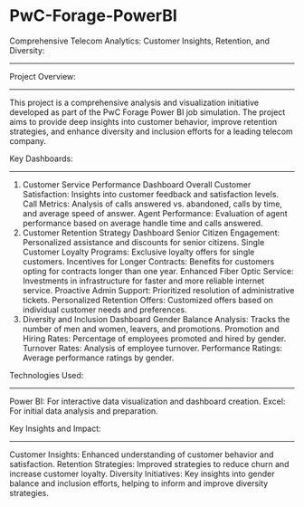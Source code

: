 # PwC-Forage-PowerBI

Comprehensive Telecom Analytics: Customer Insights, Retention, and Diversity:
____________________________________________________________________________________________________
Project Overview:
______________________________________________________________________________________________________
This project is a comprehensive analysis and visualization initiative developed as part of the PwC Forage Power BI job simulation. The project aims to provide deep insights into customer behavior, improve retention strategies, and enhance diversity and inclusion efforts for a leading telecom company.

Key Dashboards:
________________________________________________________________________________________________________
1. Customer Service Performance Dashboard
Overall Customer Satisfaction: Insights into customer feedback and satisfaction levels.
Call Metrics: Analysis of calls answered vs. abandoned, calls by time, and average speed of answer.
Agent Performance: Evaluation of agent performance based on average handle time and calls answered.
2. Customer Retention Strategy Dashboard
Senior Citizen Engagement: Personalized assistance and discounts for senior citizens.
Single Customer Loyalty Programs: Exclusive loyalty offers for single customers.
Incentives for Longer Contracts: Benefits for customers opting for contracts longer than one year.
Enhanced Fiber Optic Service: Investments in infrastructure for faster and more reliable internet service.
Proactive Admin Support: Prioritized resolution of administrative tickets.
Personalized Retention Offers: Customized offers based on individual customer needs and preferences.
3. Diversity and Inclusion Dashboard
Gender Balance Analysis: Tracks the number of men and women, leavers, and promotions.
Promotion and Hiring Rates: Percentage of employees promoted and hired by gender.
Turnover Rates: Analysis of employee turnover.
Performance Ratings: Average performance ratings by gender.

Technologies Used:
_____________________________________________________________________________________________________________________
Power BI: For interactive data visualization and dashboard creation.
Excel: For initial data analysis and preparation.

Key Insights and Impact:
_____________________________________________________________________________________________________________________
Customer Insights: Enhanced understanding of customer behavior and satisfaction.
Retention Strategies: Improved strategies to reduce churn and increase customer loyalty.
Diversity Initiatives: Key insights into gender balance and inclusion efforts, helping to inform and improve diversity strategies.
